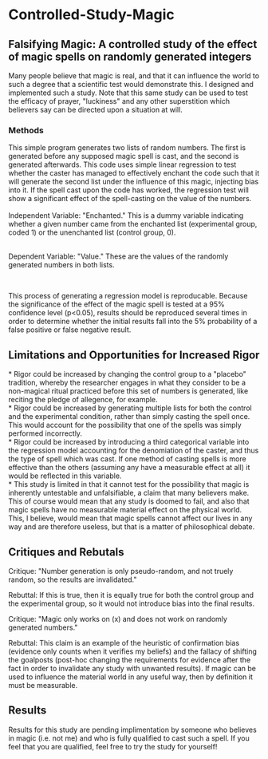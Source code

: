 # Controlled-Study-Magic

<h2>Falsifying Magic: A controlled study of the effect of magic spells on randomly generated integers </h2>
Many people believe that magic is real, and that it can influence the world to such a degree that a scientific test would demonstrate this. I designed and implemented such a study. Note that this same study can be used to test the efficacy of prayer, "luckiness" and any other superstition which believers say can be directed upon a situation at will.

<h3>Methods</h3>
This simple program generates two lists of random numbers. The first is generated before any supposed magic spell is cast, and the second is generated afterwards. This code uses simple linear regression to test whether the caster has managed to effectively enchant the code such that it will generate the second list under the influence of this magic, injecting bias into it. If the spell cast upon the code has worked, the regression test will show a significant effect of the spell-casting on the value of the numbers. 
<br>
<br>
Independent Variable: "Enchanted." This is a dummy variable indicating whether a given number came from the enchanted list (experimental group, coded 1) or the unenchanted list (control group, 0).
<br>
<br>
<p>Dependent Variable: "Value." These are the values of the randomly generated numbers in both lists.</p>
<br>
<p>This process of generating a regression model is reproducable. Because the significance of the effect of the magic spell is tested at a 95% confidence level (p<0.05), results should be reproduced several times in order to determine whether the initial results fall into the 5% probability of a false positive or false negative result.</p>


<h2>Limitations and Opportunities for Increased Rigor</h2>
* Rigor could be increased by changing the control group to a "placebo" tradition, whereby the researcher engages in  what they consider to be a non-magical ritual practiced before this set of numbers is generated, like reciting the pledge of allegence, for example.<br>  
* Rigor could be increased by generating multiple lists for both the control and the experimental condition, rather than simply casting the spell once. This would account for the possibility that one of the spells was simply performed incorrectly.<br>  
* Rigor could be increased by introducing a third categorical variable into the regression model accounting for the denomiation of the caster, and thus the type of spell which was cast. If one method of casting spells is more effective than the others (assuming any have a measurable effect at all) it would be reflected in this variable.<br>  
* This study is limited in that it cannot test for the possibility that magic is inherently untestable and unfalsifiable, a claim that many believers make. This of course would mean that any study is doomed to fail, and also that magic spells have no measurable material effect on the physical world. This, I believe, would mean that magic spells cannot affect our lives in any way and are therefore useless, but that is a matter of philosophical debate.</p>

<h2>Critiques and Rebutals</h2>
<p>Critique: "Number generation is only pseudo-random, and not truely random, so the results are invalidated." 
<p>Rebuttal: If this is true, then it is equally true for both the control group and the experimental group, so it would not introduce bias into the final results.
<p>
<p>Critique: "Magic only works on (x) and does not work on randomly generated numbers."
<p>Rebuttal: This claim is an example of the heuristic of confirmation bias (evidence only counts when it verifies my beliefs) and the fallacy of shifting the goalposts (post-hoc changing the requirements for evidence after the fact in order to invalidate any study with unwanted results). If magic can be used to influence the material world in any useful way, then by definition it must be measurable.</p>
<p></p>
<p></p>
<h2>Results</h2>
Results for this study are pending implimentation by someone who believes in magic (i.e. not me) and who is fully qualified to cast such a spell. If you feel that you are qualified, feel free to try the study for yourself!</p>
